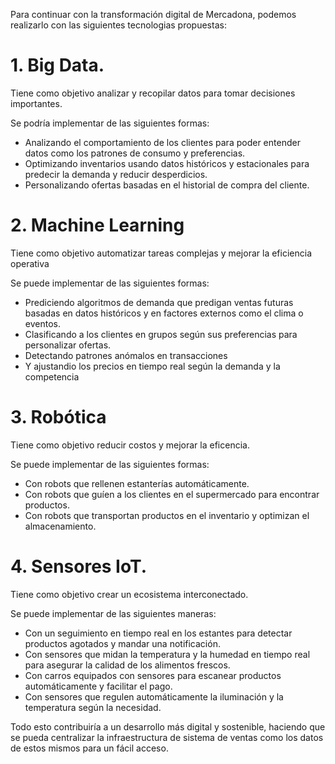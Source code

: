Para continuar con la transformación digital de Mercadona, podemos realizarlo con las siguientes tecnologias propuestas:

# 1. Big Data.
Tiene como objetivo analizar y recopilar datos para tomar decisiones importantes.

Se podría implementar de las siguientes formas:
- Analizando el comportamiento de los clientes para poder entender datos como los patrones de consumo y preferencias.
- Optimizando inventarios usando datos históricos y estacionales para predecir la demanda y reducir desperdicios.
- Personalizando ofertas basadas en el historial de compra del cliente.

# 2. Machine Learning
Tiene como objetivo automatizar tareas complejas y mejorar la eficiencia operativa  

Se puede implementar de las siguientes formas:
- Prediciendo algoritmos de demanda que predigan ventas futuras basadas en datos históricos y en factores externos como el clima o eventos.
- Clasificando a los clientes en grupos según sus preferencias para personalizar ofertas.
- Detectando patrones anómalos en transacciones
- Y ajustandio los precios en tiempo real según la demanda y la competencia

# 3. Robótica
Tiene como objetivo reducir costos y mejorar la eficencia.

Se puede implementar de las siguientes formas:
- Con robots que rellenen estanterías automáticamente.
- Con robots que guíen a los clientes en el supermercado para encontrar productos.
- Con robots que transportan productos en el inventario y optimizan el almacenamiento.

# 4. Sensores IoT.
Tiene como objetivo crear un ecosistema interconectado.

Se puede implementar de las siguientes maneras:
- Con un seguimiento en tiempo real en los estantes para detectar productos agotados y mandar una notificación.
- Con sensores que midan la temperatura y la humedad en tiempo real para asegurar la calidad de los alimentos frescos.
- Con carros equipados con sensores para escanear productos automáticamente y facilitar el pago.
- Con sensores que regulen automáticamente la iluminación y la temperatura según la necesidad.

Todo esto contribuiría a un desarrollo más digital y sostenible, haciendo que se pueda centralizar la infraestructura de sistema de ventas como los datos de estos mismos para un fácil acceso.
